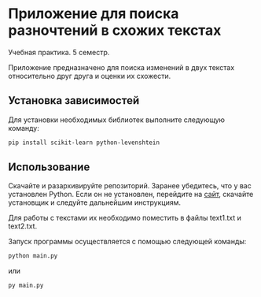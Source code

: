 # Приложение для поиска разночтений в схожих текстах

Учебная практика. 5 семестр.

Приложение предназначено для поиска изменений в двух текстах относительно друг друга и оценки их схожести.

## Установка зависимостей

Для установки необходимых библиотек выполните следующую команду:

```bash
pip install scikit-learn python-levenshtein
```
## Использование

Скачайте и разархивируйте репозиторий. Заранее убедитесь, что у вас установлен Python. Если он не установлен, перейдите на [сайт](https://www.python.org/), скачайте установщик и следуйте дальнейшим инструкциям.

Для работы с текстами их необходимо поместить в файлы text1.txt и text2.txt.

Запуск программы осуществляется с помощью следующей команды:

```bash
python main.py
```
или

```bash
py main.py
 ```



